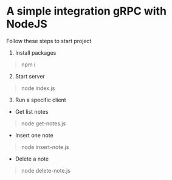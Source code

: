 # A simple integration gRPC with NodeJS

Follow these steps to start project
1. Install packages
> npm i
2. Start server
> node index.js
3. Run a specific client
- Get list notes
> node get-notes.js
- Insert one note
> node insert-note.js
- Delete a note
> node delete-note.js

